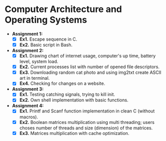 # Computer Architecture and Operating Systems


- **Assignment 1:** 
  - [X] **Ex1.** Escape sequence in C.
  - [X] **Ex2.** Basic script in Bash.
- **Assignment 2:**
  - [X] **Ex1.** Drawing chart of internet usage, computer's up time, battery level, system load.
  - [X] **Ex2.** Current processes list with number of opened file descriptors.
  - [X] **Ex3.** Downloading random cat photo and using img2txt create ASCII art in terminal.
  - [X] **Ex4.** Checking for changes on a website.
- **Assignment 3:**
  - [X] **Ex1.** Testing catching signals, trying to kill init.
  - [X] **Ex2.** Own shell implementation with basic functions.
- **Assignment 4:**
  - [X] **Ex1.** Printf and Scanf function implementation in clean C (without macros).
  - [X] **Ex2.** Boolean matrices multiplication using multi threading; users choses number of threads and size (dimension) of the matrices.
  - [X] **Ex3.** Matrices multiplication with cache optimization. 

